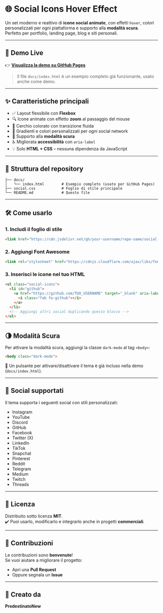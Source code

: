 # 🌐 Social Icons Hover Effect

Un set moderno e reattivo di **icone social animate**, con effetti `hover`, colori personalizzati per ogni piattaforma e supporto alla **modalità scura**.  
Perfetto per portfolio, landing page, blog e siti personali.

---

## 🔗 Demo Live

👉 **[Visualizza la demo su GitHub Pages](https://your-username.github.io/repo-name/)**  
> Il file `docs/index.html` è un esempio completo già funzionante, usato anche come demo.

---

## ✨ Caratteristiche principali

- ✅ Layout flessibile con **Flexbox**  
- 🔍 Icone animate con effetto **zoom** al passaggio del mouse  
- 🎨 Cerchio colorato con transizione fluida  
- 🌈 Gradienti e colori personalizzati per ogni social network  
- 🌚 Supporto alla **modalità scura**  
- ♿ Migliorata **accessibilità** con `aria-label`  
- 💡 Solo **HTML + CSS** – nessuna dipendenza da JavaScript

---

## 📁 Struttura del repository

```plaintext
├── docs/
│   └── index.html        # Esempio completo (usato per GitHub Pages)
├── social.css            # Foglio di stile principale
└── README.md             # Questo file
```

---

## 🛠️ Come usarlo

### 1. Includi il foglio di stile

```html
<link href="https://cdn.jsdelivr.net/gh/your-username/repo-name/social.css" rel="stylesheet" />
```

### 2. Aggiungi Font Awesome

```html
<link rel="stylesheet" href="https://cdnjs.cloudflare.com/ajax/libs/font-awesome/6.5.0/css/all.min.css" />
```

### 3. Inserisci le icone nel tuo HTML

```html
<ul class="social-icons">
  <li id="github">
    <a href="https://github.com/TUO_USERNAME" target="_blank" aria-label="GitHub">
      <i class="fab fa-github"></i>
    </a>
  </li>
  <!-- Aggiungi altri social duplicando questo blocco -->
</ul>
```

---

## 🌗 Modalità Scura

Per attivare la modalità scura, aggiungi la classe `dark-mode` al tag `<body>`:

```html
<body class="dark-mode">
```

🔁 Un pulsante per attivare/disattivare il tema è già incluso nella demo (`docs/index.html`).

---

## 📌 Social supportati

Il tema supporta i seguenti social con stili personalizzati:

- Instagram  
- YouTube  
- Discord  
- GitHub  
- Facebook  
- Twitter (X)  
- LinkedIn  
- TikTok  
- Snapchat  
- Pinterest  
- Reddit  
- Telegram  
- Medium  
- Twitch  
- Threads

---

## 📄 Licenza

Distribuito sotto licenza **MIT**.  
✔️ Puoi usarlo, modificarlo e integrarlo anche in progetti **commerciali**.

---

## 🙌 Contribuzioni

Le contribuzioni sono **benvenute**!  
Se vuoi aiutare a migliorare il progetto:

- Apri una **Pull Request**  
- Oppure segnala un **Issue**

---

## 👤 Creato da

**PredestinatoNew**
